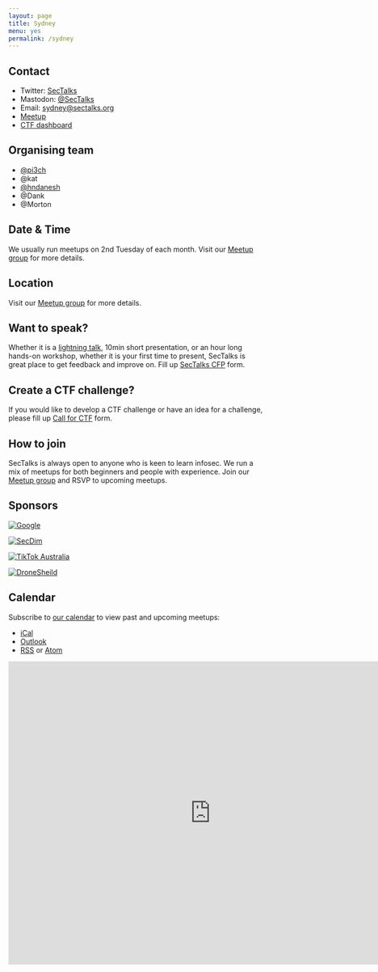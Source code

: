 ```yaml
---
layout: page
title: Sydney
menu: yes
permalink: /sydney
---
```


## Contact

* Twitter: [SecTalks](https://twitter.com/sectalks)
* Mastodon: [@SecTalks](https://infosec.exchange/@SecTalks)
* Email: [sydney@sectalks.org](mailto:sydney@sectalks.org)
* [Meetup](https://meetup.com/sectalks)
* [CTF dashboard](https://ctf.syd.sectalks.org)

## Organising team

* [@pi3ch](https://twitter.com/pi3ch)
* @kat
* [@hndanesh](https://twitter.com/hndanesh)
* @Dank
* @Morton

## Date & Time

We usually run meetups on 2nd Tuesday of each month. Visit our [Meetup group](http://www.meetup.com/SecTalks/) for more details.

## Location

Visit our [Meetup group](http://www.meetup.com/SecTalks/) for more details.

## Want to speak?

Whether it is a [lightning talk](https://en.wikipedia.org/wiki/Lightning_talk), 10min short presentation, or an hour long hands-on workshop, whether it is your first time to present, SecTalks is great place to get feedback and improve on.
Fill up [SecTalks CFP](https://sessionize.com/sectalks) form.

## Create a CTF challenge?

If you would like to develop a CTF challenge or have an idea for a challenge, please
fill up [Call for CTF](https://bit.ly/sectalksctf) form.

## How to join

SecTalks is always open to anyone who is keen to learn infosec.
We run a mix of meetups for both beginners and people with experience.
Join our [Meetup group](http://www.meetup.com/SecTalks/) and
RSVP to upcoming meetups.

## Sponsors

<a href="https://bit.ly/2IiKrCm"
   title="Google">
    <img src="{{ site.baseurl }}/images/sponsors/google.png"
         alt="Google"
         class="sponsor-med"
         style="background-color: transparent">
</a>

<a href="https://j.mp/1qgPo0a"
   title="SecDim">
    <img src="{{ site.baseurl }}/images/sponsors/secdim.png"
         alt="SecDim"
         class="sponsor-med"
         style="background-color: transparent">
</a>

<a href="https://bit.ly/3qFNiwE"
   title="TikTok Austrlia">
    <img src="{{ site.baseurl }}/images/sponsors/tiktok.png"
         alt="TikTok Australia"
         class="sponsor-med"
         style="background-color: transparent">
</a>

<a href="https://bit.ly/4bykA3R"
   title="DroneShield">
    <img src="{{ site.baseurl }}/images/sponsors/droneshield.png"
         alt="DroneSheild"
         class=""
         style="background-color: transparent">
</a>




## Calendar

Subscribe to [our calendar](http://www.meetup.com/SecTalks/events/) to view past and upcoming meetups:

* [iCal](webcal://www.meetup.com/SecTalks/events/ical/)
* [Outlook](http://www.meetup.com/SecTalks/events/ical/)
* [RSS](http://www.meetup.com/SecTalks/events/rss/) or [Atom](http://www.meetup.com/SecTalks/events/atom/)

<iframe src="https://calendar.google.com/calendar/b/3/embed?height=600&amp;wkst=1&amp;bgcolor=%23FFFFFF&amp;src=dgchlqmn2t1tet4f5ruen9aluc5kol6m%40import.calendar.google.com&amp;color=%23875509&amp;ctz=Australia%2FSydney" style="border-width:0" width="800" height="600" frameborder="0" scrolling="no"></iframe>
